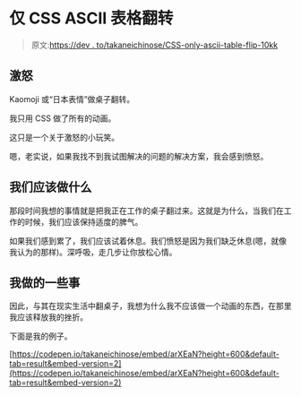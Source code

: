 # 仅 CSS ASCII 表格翻转

> 原文:[https://dev . to/takaneichinose/CSS-only-ascii-table-flip-10kk](https://dev.to/takaneichinose/css-only-ascii-table-flip-10kk)

## [](#enraging)激怒

Kaomoji 或“日本表情”做桌子翻转。

我只用 CSS 做了所有的动画。

这只是一个关于激怒的小玩笑。

嗯，老实说，如果我找不到我试图解决的问题的解决方案，我会感到愤怒。

## [](#what-we-should-do)我们应该做什么

那段时间我想的事情就是把我正在工作的桌子翻过来。这就是为什么，当我们在工作的时候，我们应该保持适度的脾气。

如果我们感到累了，我们应该试着休息。我们愤怒是因为我们缺乏休息(嗯，就像我认为的那样)。深呼吸，走几步让你放松心情。

## [](#something-i-did)我做的一些事

因此，与其在现实生活中翻桌子，我想为什么我不应该做一个动画的东西，在那里我应该释放我的挫折。

下面是我的例子。

[https://codepen.io/takaneichinose/embed/arXEaN?height=600&default-tab=result&embed-version=2](https://codepen.io/takaneichinose/embed/arXEaN?height=600&default-tab=result&embed-version=2)